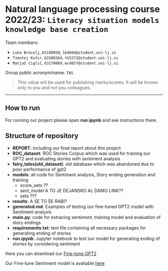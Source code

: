 # Natural language processing course 2022/23: `Literacy situation models knowledge base creation`

Team members:
 * `Luka Brecelj`, `63180058`, `lb4684@student.uni-lj.si`
 * `Timotej Košir`, `63180164`, `tk5272@student.uni-lj.si`
 * `Matjaž Ciglič`, `63170069`, `mc4857@student.uni-lj.si`
 
Group public acronym/name: `TAS`
 > This value will be used for publishing marks/scores. It will be known only to you and not you colleagues.
--------------
## How to run
For running our project please open **run.ipynb** and see instructions there.


## Structure of repository
- **REPORT**: including our final report about this project
- **ROC_dataset**: ROC Stories Corpus which was used for training our GPT2 and evaluating stories with sentiment analysis
- **fairy_tales(old_dataset)**: old database which was abandoned due to poor performance of gpt2
- **models**: all code for Sentiment analysis, Story ending generation and training
    * score_sets ??
    * sent_model A TO JE DEJANSKO AL DAMO LINK??
    * sets ???
- **results**: A SE TO ŠE RABI?
- **generated.md**: Examples of testing our fine-tuned GPT2 model with Sentiment analysis
- **main.py**: code for extracing sentiment, training model and evaluation of story endings
- **requirements.txt**: text file containing all necessary packages for generating ending of stories
- **run.ipynb**: Jupyter notebook to test our model for generating ending of stories by considering sentiment  



Here you can download our [Fine-tune GPT2](https://unilj-my.sharepoint.com/:f:/g/personal/lb4684_student_uni-lj_si/Er6Mr6tCjLBLvyNwu0h3PF4BU992FwGcOfERVh2uEhx9aA?e=KCT1lg)

Our Fine-tune Sentiment model is avaliable [here](https://drive.google.com/file/d/1AJUJJIqDjHqGwzm1zOueAJIE631bACat/view?usp=sharing)
